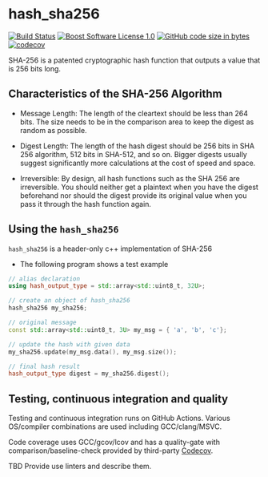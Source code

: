 hash_sha256
==================

[![Build Status](https://github.com/imahjoub/hash_sha256/actions/workflows/hash_sha256.yml/badge.svg)](https://github.com/imahjoub/hash_sha256/actions)
[![Boost Software License 1.0](https://img.shields.io/badge/license-BSL%201.0-blue.svg)](https://github.com/imahjoub/hash_sha256/blob/main/LICENSE_1_0.txt)
[![GitHub code size in bytes](https://img.shields.io/github/languages/code-size/imahjoub/hash_sha256)](https://github.com/imahjoub/hash_sha256)
[![codecov](https://codecov.io/gh/imahjoub/hash_sha256/branch/main/graph/badge.svg?token=3LIK8E96FC)](https://codecov.io/gh/imahjoub/hash_sha256)


SHA-256 is a patented cryptographic hash function that outputs a value that is 256 bits long.


## Characteristics of the SHA-256 Algorithm

  * Message Length: The length of the cleartext should be less than 264 bits. The size needs to be in the comparison area to keep the digest as random as possible.

  * Digest Length: The length of the hash digest should be 256 bits in SHA 256 algorithm, 512 bits in SHA-512, and so on. Bigger digests usually suggest significantly more calculations at the cost of speed and space.

  * Irreversible: By design, all hash functions such as the SHA 256 are irreversible. You should neither get a plaintext when you have the digest beforehand nor should the digest provide its original value when you pass it through the hash function again.


## Using the `hash_sha256`

`hash_sha256` is a header-only c++ implementation of SHA-256


* The following program shows a test example
```cpp
// alias declaration
using hash_output_type = std::array<std::uint8_t, 32U>;

// create an object of hash_sha256
hash_sha256 my_sha256;

// original message
const std::array<std::uint8_t, 3U> my_msg = { 'a', 'b', 'c'};

// update the hash with given data
my_sha256.update(my_msg.data(), my_msg.size());

// final hash result
hash_output_type digest = my_sha256.digest();
```

## Testing, continuous integration and quality
Testing and continuous integration runs on GitHub Actions.
Various OS/compiler combinations are used including
GCC/clang/MSVC.

Code coverage uses GCC/gcov/lcov and has a
quality-gate with comparison/baseline-check provided by third-party [Codecov](https://app.codecov.io/gh/imahjoub/hash_sha256).

TBD Provide use linters and describe them.
